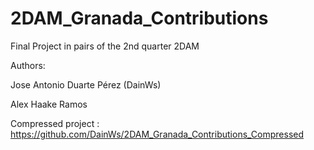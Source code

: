 # 2DAM_Granada_Contributions
Final Project in pairs of the 2nd quarter 2DAM

Authors:

Jose Antonio Duarte Pérez (DainWs)

Alex Haake Ramos 

Compressed project : https://github.com/DainWs/2DAM_Granada_Contributions_Compressed
